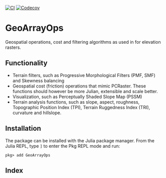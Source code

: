 [![CI](https://github.com/Deltares/GeoRasterFiltering.jl/actions/workflows/CI.yml/badge.svg)](https://github.com/Deltares/GeoRasterFiltering.jl/actions/workflows/CI.yml)
[![Codecov](https://codecov.io/gh/Deltares/GeoArrayOps.jl/branch/master/graph/badge.svg)](https://codecov.io/gh/Deltares/GeoArrayOps.jl)

# GeoArrayOps
Geospatial operations, cost and filtering algorithms as used in for elevation rasters.

## Functionality
- Terrain filters, such as Progressive Morphological Filters (PMF, SMF) and Skewness balancing
- Geospatial cost (friction) operations that mimic PCRaster. These functions should however be more Julian, extensible and scale better.
- Visualization, such as Perceptually Shaded Slope Map (PSSM)
- Terrain analysis functions, such as slope, aspect, roughness, Topographic Position Index (TPI), Terrain Ruggedness Index (TRI), curvature and hillslope.

## Installation
The package can be installed with the Julia package manager.
From the Julia REPL, type `]` to enter the Pkg REPL mode and run:

```
pkg> add GeoArrayOps
```

## Index
```@index
```
